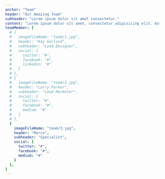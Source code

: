 ```yaml
---
anchor: "Team"
header: "Our Amazing Team"
subheader: "Lorem ipsum dolor sit amet consectetur."
content: "Lorem ipsum dolor sit amet, consectetur adipisicing elit. Aut eaque, laboriosam veritatis, quos non quis ad perspiciatis, totam corporis ea, alias ut unde."
teamMember: [
  # {
  #   imageFileName: "team/1.jpg",
  #   header: "Kay Garland",
  #   subheader: "Lead Designer",
  #   social: {
  #     twitter: "#",
  #     facebook: "#",
  #     linkedin: "#"
  #   }
  # },
  # {
  #   imageFileName: "team/2.jpg",
  #   header: "Larry Parker",
  #   subheader: "Lead Marketer",
  #   social: {
  #     twitter: "#",
  #     facebook: "#",
  #     medium: "#"
  #   }
  # },
  {
    imageFileName: "team/3.jpg",
    header: "Marco",
    subheader: "Specialist",
    social: {
      twitter: "#",
      facebook: "#",
      medium: "#"
    }
  },
]
---
```

